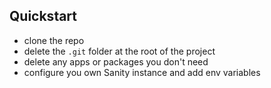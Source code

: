 ## Quickstart

-   clone the repo
-   delete the `.git` folder at the root of the project
-   delete any apps or packages you don't need
-   configure you own Sanity instance and add env variables
